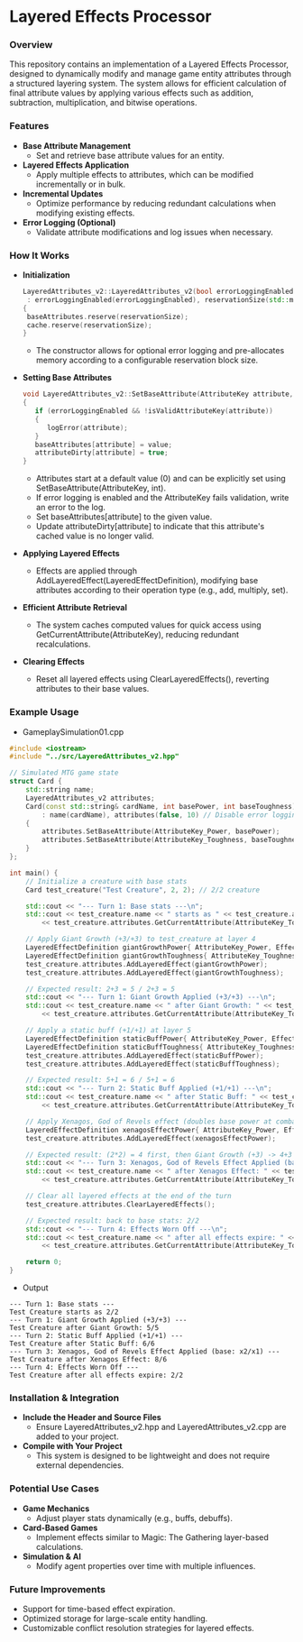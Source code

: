 # **Layered Effects Processor**


### **Overview**

This repository contains an implementation of a Layered Effects Processor, designed to dynamically modify and manage game entity attributes through a structured layering system. The system allows for efficient calculation of final attribute values by applying various effects such as addition, subtraction, multiplication, and bitwise operations.


### **Features**



* **Base Attribute Management**
    * Set and retrieve base attribute values for an entity.
* **Layered Effects Application**
    * Apply multiple effects to attributes, which can be modified incrementally or in bulk.
* **Incremental Updates**
    * Optimize performance by reducing redundant calculations when modifying existing effects.
* **Error Logging (Optional)**
    * Validate attribute modifications and log issues when necessary.


### **How It Works**


* **Initialization**
   ```cpp
   LayeredAttributes_v2::LayeredAttributes_v2(bool errorLoggingEnabled, size_t reservationSize)
   	: errorLoggingEnabled(errorLoggingEnabled), reservationSize(std::max(1ULL, reservationSize))
   {
   	baseAttributes.reserve(reservationSize);
   	cache.reserve(reservationSize);
   }
   ```
   * The constructor allows for optional error logging and pre-allocates memory according to a configurable reservation block size.
      
* **Setting Base Attributes**
   ```cpp
   void LayeredAttributes_v2::SetBaseAttribute(AttributeKey attribute, int value)
   {
      if (errorLoggingEnabled && !isValidAttributeKey(attribute))
      {
         logError(attribute);
      }
      baseAttributes[attribute] = value;
      attributeDirty[attribute] = true;
   }
   ```
   * Attributes start at a default value (0) and can be explicitly set using SetBaseAttribute(AttributeKey, int).
   * If error logging is enabled and the AttributeKey fails validation, write an error to the log.
   * Set baseAttributes[attribute] to the given value.
   * Update attributeDirty[attribute] to indicate that this attribute's cached value is no longer valid.
      
* **Applying Layered Effects**
    * Effects are applied through AddLayeredEffect(LayeredEffectDefinition), modifying base attributes according to their operation type (e.g., add, multiply, set).
* **Efficient Attribute Retrieval**
    * The system caches computed values for quick access using GetCurrentAttribute(AttributeKey), reducing redundant recalculations.
* **Clearing Effects**
    * Reset all layered effects using ClearLayeredEffects(), reverting attributes to their base values.


#### 


### **Example Usage**

* GameplaySimulation01.cpp
```cpp
#include <iostream>
#include "../src/LayeredAttributes_v2.hpp"

// Simulated MTG game state
struct Card {
    std::string name;
    LayeredAttributes_v2 attributes;
    Card(const std::string& cardName, int basePower, int baseToughness)
        : name(cardName), attributes(false, 10) // Disable error logging, reserve space for 10 effects
    {
        attributes.SetBaseAttribute(AttributeKey_Power, basePower);
        attributes.SetBaseAttribute(AttributeKey_Toughness, baseToughness);
    }
};

int main() {
    // Initialize a creature with base stats
    Card test_creature("Test Creature", 2, 2); // 2/2 creature

    std::cout << "--- Turn 1: Base stats ---\n";
    std::cout << test_creature.name << " starts as " << test_creature.attributes.GetCurrentAttribute(AttributeKey_Power) << "/"
        << test_creature.attributes.GetCurrentAttribute(AttributeKey_Toughness) << "\n";

    // Apply Giant Growth (+3/+3) to test_creature at layer 4
    LayeredEffectDefinition giantGrowthPower{ AttributeKey_Power, EffectOperation_Add, 3, 4 };
    LayeredEffectDefinition giantGrowthToughness{ AttributeKey_Toughness, EffectOperation_Add, 3, 4 };
    test_creature.attributes.AddLayeredEffect(giantGrowthPower);
    test_creature.attributes.AddLayeredEffect(giantGrowthToughness);

    // Expected result: 2+3 = 5 / 2+3 = 5
    std::cout << "--- Turn 1: Giant Growth Applied (+3/+3) ---\n";
    std::cout << test_creature.name << " after Giant Growth: " << test_creature.attributes.GetCurrentAttribute(AttributeKey_Power) << "/"
        << test_creature.attributes.GetCurrentAttribute(AttributeKey_Toughness) << "\n";

    // Apply a static buff (+1/+1) at layer 5
    LayeredEffectDefinition staticBuffPower{ AttributeKey_Power, EffectOperation_Add, 1, 5 };
    LayeredEffectDefinition staticBuffToughness{ AttributeKey_Toughness, EffectOperation_Add, 1, 5 };
    test_creature.attributes.AddLayeredEffect(staticBuffPower);
    test_creature.attributes.AddLayeredEffect(staticBuffToughness);

    // Expected result: 5+1 = 6 / 5+1 = 6
    std::cout << "--- Turn 2: Static Buff Applied (+1/+1) ---\n";
    std::cout << test_creature.name << " after Static Buff: " << test_creature.attributes.GetCurrentAttribute(AttributeKey_Power) << "/"
        << test_creature.attributes.GetCurrentAttribute(AttributeKey_Toughness) << "\n";

    // Apply Xenagos, God of Revels effect (doubles base power at combat) at layer 3
    LayeredEffectDefinition xenagosEffectPower{ AttributeKey_Power, EffectOperation_Multiply, 2, 3 };
    test_creature.attributes.AddLayeredEffect(xenagosEffectPower);

    // Expected result: (2*2) = 4 first, then Giant Growth (+3) -> 4+3 = 7, then Static Buff (+1) -> 7+1 = 8
    std::cout << "--- Turn 3: Xenagos, God of Revels Effect Applied (base: x2/x1) ---\n";
    std::cout << test_creature.name << " after Xenagos Effect: " << test_creature.attributes.GetCurrentAttribute(AttributeKey_Power) << "/"
        << test_creature.attributes.GetCurrentAttribute(AttributeKey_Toughness) << "\n";

    // Clear all layered effects at the end of the turn
    test_creature.attributes.ClearLayeredEffects();

    // Expected result: back to base stats: 2/2
    std::cout << "--- Turn 4: Effects Worn Off ---\n";
    std::cout << test_creature.name << " after all effects expire: " << test_creature.attributes.GetCurrentAttribute(AttributeKey_Power) << "/"
        << test_creature.attributes.GetCurrentAttribute(AttributeKey_Toughness) << "\n";

    return 0;
}
```

* Output
```
--- Turn 1: Base stats ---
Test Creature starts as 2/2
--- Turn 1: Giant Growth Applied (+3/+3) ---
Test Creature after Giant Growth: 5/5
--- Turn 2: Static Buff Applied (+1/+1) ---
Test Creature after Static Buff: 6/6
--- Turn 3: Xenagos, God of Revels Effect Applied (base: x2/x1) ---
Test Creature after Xenagos Effect: 8/6
--- Turn 4: Effects Worn Off ---
Test Creature after all effects expire: 2/2
```

### 


### **Installation & Integration**



* **Include the Header and Source Files**
    * Ensure LayeredAttributes_v2.hpp and LayeredAttributes_v2.cpp are added to your project.
* **Compile with Your Project**
    * This system is designed to be lightweight and does not require external dependencies.


### **Potential Use Cases**



* **Game Mechanics**
    * Adjust player stats dynamically (e.g., buffs, debuffs).
* **Card-Based Games**
    * Implement effects similar to Magic: The Gathering layer-based calculations.
* **Simulation & AI**
    * Modify agent properties over time with multiple influences.


### **Future Improvements**



* Support for time-based effect expiration.
* Optimized storage for large-scale entity handling.
* Customizable conflict resolution strategies for layered effects.

